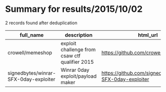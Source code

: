 
# Summary for results/2015/10/02
    
2 records found after deduplication

| full_name | description | html_url | matched_list | matched_count | pushed_at | size | stargazers_count | language | forks_count |
|---------------------------------------|------------------------------------------------|----------------------------------------------------------|---------------------|-----------------|---------------------------|--------|--------------------|------------|---------------|
| crowell/memeshop | exploit challenge from csaw ctf qualifier 2015 | https://github.com/crowell/memeshop | ['exploit'] | 1 | 2015-10-02 05:28:40+00:00 | 272 | 9 | Makefile | 2 |
| signedbytes/winrar-SFX-0day-exploiter | Winrar 0day exploit/payload maker | https://github.com/signedbytes/winrar-SFX-0day-exploiter | ['0day', 'exploit'] | 2 | 2015-10-02 07:00:12+00:00 | 96 | 4 | Python | 9 |
